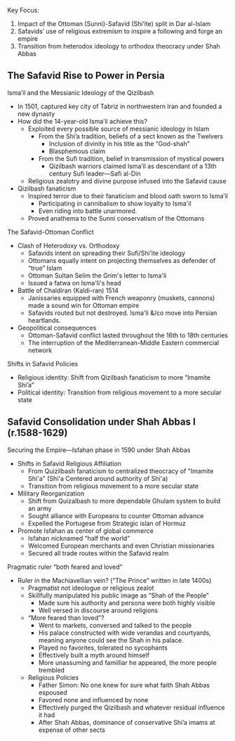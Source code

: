 Key Focus:  
1) Impact of the Ottoman (Sunni)-Safavid (Shi’ite) split in Dar al-Islam  
2) Safavids’ use of religious extremism to inspire a following and forge an empire  
3) Transition from heterodox ideology to orthodox theocracy under Shah Abbas  

##  The Safavid Rise to Power in Persia  
Isma’il and the Messianic Ideology of the Qizilbash  
- In 1501, captured key city of Tabriz in northwestern Iran and founded a new dynasty  
- How did the 14-year-old Isma’il achieve this?  
	- Exploited every possible source of messianic ideology in Islam  
		- From the Shi’a tradition, beliefs of a sect known as the Twelvers  
			- Inclusion of divinity in his title as the “God-shah”  
			- Blasphemous claim
		- From the Sufi tradition, belief in transmission of mystical powers  
			- Qizilbash warriors claimed Isma’il as descendant of a 13th century Sufi leader—Safi al-Din  
	- Religious zealotry and divine purpose infused into the Safavid cause  
- Qizilbash fanaticism
	- Inspired terror due to their fanaticism and blood oath sworn to Isma’il
		- Participating in cannibalism to show loyalty to Isma'il
		- Even riding into battle unarmored.
	- Proved anathema to the Sunni conservatism of the Ottomans  

The Safavid-Ottoman Conflict  
- Clash of Heterodoxy vs. Orthodoxy  
	- Safavids intent on spreading their Sufi/Shi’ite ideology  
	- Ottomans equally intent on projecting themselves as defender of “true” Islam
	- Ottoman Sultan Selim the Grim's letter to Isma'li
	- Issued a fatwa on Isma'li's head
- Battle of Chaldiran (Kaldi-ran) 1514
	- Janissaries equipped with French weaponry (muskets, cannons) made a sound win for Ottoman empire
	- Safavids routed but not destroyed. Isma'li &/co move into Persian heartlands.
- Geopolitical consequences  
	- Ottoman-Safavid conflict lasted throughout the 16th to 18th centuries  
	- The interruption of the Mediterranean-Middle Eastern commercial network  

Shifts in Safavid Policies  
- Religious identity: Shift from Qizilbash fanaticism to more “Imamite Shi’a”  
- Political identity: Transition from religious movement to a more secular state  

## Safavid Consolidation under Shah Abbas I (r.1588-1629)  
Securing the Empire—Isfahan phase in 1590 under Shah Abbas  
- Shifts in Safavid Religious Affiliation
	- From Quizilbash fanaticism to centralized theocracy of "Imamite Shi'a" (Shi'a Centered around authority of Shi'a)
	- Transition from religious movement to a more secular state
- Military Reorganization  
	- Shift from Quizalbash to more dependable Ghulam system to build an army  
	- Sought alliance with Europeans to counter Ottoman advance  
	- Expelled the Portugese from Strategic islan of Hormuz
- Promote Isfahan as center of global commerce  
	- Isfahan nicknamed “half the world”  
	- Welcomed European merchants and even Christian missionaries  
	- Secured all trade routes within the Safavid realm  

Pragmatic ruler “both feared and loved”  
- Ruler in the Machiavellian vein? (“The Prince” written in late 1400s)
	- Pragmatist not ideologue or religious zealot  
	- Skillfully manipulated his public image as “Shah of the People”  
		- Made sure his authority and persona were both highly visible  
		- Well versed in discourse around religions
	- “More feared than loved”?  
		- Went to markets, conversed and talked to the people
		- His palace constructed with wide verandas and courtyards, meaning anyone could see the Shah in his palace.
		- Played no favorites, tolerated no sycophants
		- Effectively built a myth around himself
		- More unassuming and familliar he appeared, the more people trembled
	- Religious Policies
		- Father Simon: No one knew for sure what faith Shah Abbas espoused
		- Favored none and influenced by none
		- Effectively purged the Qizilbash and whatever residual influence it had  
		- After Shah Abbas, dominance of conservative Shi’a imams at expense of other sects